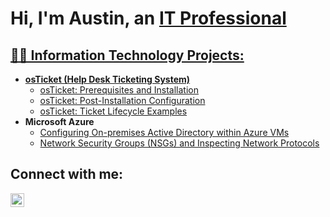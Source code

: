 <h1>Hi, I'm Austin, an <a href="https://linkedin.com/in/austin-kaminski-b68305281">IT Professional</h1>

<h2>👨‍💻 Information Technology Projects:</h2>

- <b>osTicket (Help Desk Ticketing System)</b>
  - [osTicket: Prerequisites and Installation](https://github.com/akaminski03/osticket-prereqs)
  - [osTicket: Post-Installation Configuration](https://github.com/akaminski03/post-install-config)
  - [osTicket: Ticket Lifecycle Examples](https://github.com/akaminski03/ticket-lifecycle)
- <b>Microsoft Azure</b>
  - [Configuring On-premises Active Directory within Azure VMs](https://github.com/akaminski03/configure-ad)
  - [Network Security Groups (NSGs) and Inspecting Network Protocols](https://github.com/akaminski03/azure-network-protocols)

<h2>Connect with me:</h2>

[<img align="left" alt="Josh | LinkedIn" width="22px" src="https://cdn.jsdelivr.net/npm/simple-icons@v3/icons/linkedin.svg" />][linkedin]

[linkedin]: https://linkedin.com/in/austin-kaminski-b68305281
